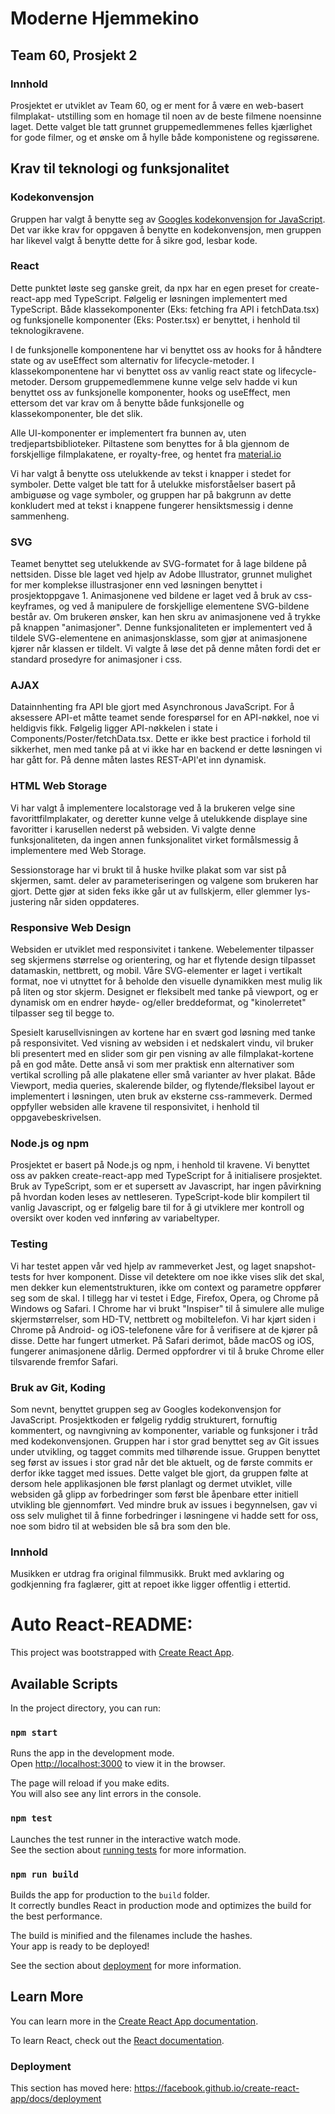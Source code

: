 # Moderne Hjemmekino

## Team 60, Prosjekt 2

### Innhold

Prosjektet er utviklet av Team 60, og er ment for å være en web-basert filmplakat-
utstilling som en homage til noen av de beste filmene noensinne laget. Dette valget ble
tatt grunnet gruppemedlemmenes felles kjærlighet for gode filmer,
og et ønske om å hylle både komponistene og regissørene.

## Krav til teknologi og funksjonalitet

### Kodekonvensjon

Gruppen har valgt å benytte seg av [Googles kodekonvensjon for JavaScript](https://google.github.io/styleguide/jsguide.html).
Det var ikke krav for oppgaven å benytte en kodekonvensjon, men gruppen har likevel valgt å benytte dette for å sikre
god, lesbar kode.

### React

Dette punktet løste seg ganske greit, da npx har en egen preset for create-react-app med TypeScript.
Følgelig er løsningen implementert med TypeScript. Både klassekomponenter (Eks: fetching fra API i fetchData.tsx)
og funksjonelle komponenter (Eks: Poster.tsx) er benyttet, i henhold til teknologikravene.

I de funksjonelle komponentene har vi benyttet oss av hooks for å håndtere state og av useEffect som alternativ for lifecycle-metoder.
I klassekomponentene har vi benyttet oss av vanlig react state og lifecycle-metoder. Dersom gruppemedlemmene kunne velge selv hadde
vi kun benyttet oss av funksjonelle komponenter, hooks og useEffect, men ettersom det var krav om å benytte både
funksjonelle og klassekomponenter, ble det slik.

Alle UI-komponenter er implementert fra bunnen av, uten tredjepartsbiblioteker.
Piltastene som benyttes for å bla gjennom de forskjellige filmplakatene, er royalty-free,
og hentet fra [material.io](https://material.io/resources/icons/?style=baseline)

Vi har valgt å benytte oss utelukkende av tekst i knapper i stedet for symboler.
Dette valget ble tatt for å utelukke misforståelser basert på ambiguøse og vage symboler,
og gruppen har på bakgrunn av dette konkludert med at tekst i knappene fungerer hensiktsmessig i denne sammenheng.

### SVG

Teamet benyttet seg utelukkende av SVG-formatet for å lage bildene på nettsiden.
Disse ble laget ved hjelp av Adobe Illustrator, grunnet mulighet for mer komplekse illustrasjoner enn
ved løsningen benyttet i prosjektoppgave 1.
Animasjonene ved bildene er laget ved å bruk av css-keyframes, og ved å manipulere de forskjellige elementene SVG-bildene består av.
Om brukeren ønsker, kan hen skru av animasjonene ved å trykke på knappen "animasjoner".
Denne funksjonaliteten er implementert ved å tildele SVG-elementene en animasjonsklasse, som gjør at animasjonene
kjører når klassen er tildelt.
Vi valgte å løse det på denne måten fordi det er standard prosedyre for animasjoner i css.

### AJAX

Datainnhenting fra API ble gjort med Asynchronous JavaScript.
For å aksessere API-et måtte teamet sende forespørsel for en API-nøkkel, noe vi heldigvis fikk.
Følgelig ligger API-nøkkelen i state i Components/Poster/fetchData.tsx.
Dette er ikke best practice i forhold til sikkerhet, men med tanke på at vi ikke har en backend er dette løsningen vi har gått for.
På denne måten lastes REST-API'et inn dynamisk.

### HTML Web Storage

Vi har valgt å implementere localstorage ved å la brukeren velge sine favorittfilmplakater, og deretter kunne velge å utelukkende
displaye sine favoritter i karusellen nederst på websiden.
Vi valgte denne funksjonaliteten, da ingen annen funksjonalitet virket formålsmessig å implementere med Web Storage.

Sessionstorage har vi brukt til å huske hvilke plakat som var sist på skjermen, samt. deler av parameteriseringen og valgene som brukeren har gjort.
Dette gjør at siden feks ikke går ut av fullskjerm, eller glemmer lys-justering når siden oppdateres.


### Responsive Web Design

Websiden er utviklet med responsivitet i tankene.
Webelementer tilpasser seg skjermens størrelse og orientering, og har et flytende design tilpasset datamaskin, nettbrett, og mobil. Våre SVG-elementer er laget i vertikalt format, noe vi utnyttet for å beholde den visuelle dynamikken mest mulig lik på liten og stor skjerm.
Designet er fleksibelt med tanke på viewport, og er dynamisk om en endrer høyde- og/eller breddeformat, og "kinolerretet" tilpasser seg til begge to.

Spesielt karusellvisningen av kortene har en svært god løsning med tanke på responsivitet. Ved visning av websiden i et nedskalert vindu,
vil bruker bli presentert med en slider som gir pen visning av alle filmplakat-kortene på en god måte. Dette anså vi som mer praktisk enn alternativer som vertikal scrolling på alle plakatene eller små varianter av hver plakat.
Både Viewport, media queries, skalerende bilder, og flytende/fleksibel layout er implementert i løsningen, uten bruk av eksterne css-rammeverk.
Dermed oppfyller websiden alle kravene til responsivitet, i henhold til oppgavebeskrivelsen.

### Node.js og npm

Prosjektet er basert på Node.js og npm, i henhold til kravene. Vi benyttet oss av pakken create-react-app med TypeScript for å
initialisere prosjektet. Bruk av TypeScript, som er et supersett av Javascript, har ingen påvirkning på hvordan koden
leses av nettleseren. TypeScript-kode blir kompilert til vanlig Javascript, og er følgelig bare til for å gi utviklere
mer kontroll og oversikt over koden ved innføring av variabeltyper.

### Testing

Vi har testet appen vår ved hjelp av rammeverket Jest, og laget snapshot-tests for hver komponent. Disse vil detektere om noe ikke vises slik det skal, men dekker kun elementstrukturen,
ikke om context og parametre oppfører seg som de skal. I tillegg har vi testet i Edge, Firefox, Opera, og Chrome på Windows og Safari. I Chrome har vi brukt "Inspiser" til å simulere alle mulige skjermstørrelser, som HD-TV, nettbrett og mobiltelefon.
Vi har kjørt siden i Chrome på Android- og iOS-telefonene våre for å verifisere at de kjører på disse. Dette har fungert utmerket.
På Safari derimot, både macOS og iOS, fungerer animasjonene dårlig. Dermed oppfordrer vi til å bruke Chrome eller tilsvarende fremfor Safari.

### Bruk av Git, Koding

Som nevnt, benyttet gruppen seg av Googles kodekonvensjon for JavaScript. Prosjektkoden er følgelig ryddig strukturert, fornuftig kommentert,
og navngivning av komponenter, variable og funksjoner i tråd med kodekonvensjonen.
Gruppen har i stor grad benyttet seg av Git issues under utvikling, og tagget commits med tilhørende issue. Gruppen benyttet seg først av issues i stor grad
når det ble aktuelt, og de første commits er derfor ikke tagget med issues.
Dette valget ble gjort, da gruppen følte at dersom hele applikasjonen ble først planlagt og dermet utviklet, ville websiden gå glipp av forbedringer
som først ble åpenbare etter initiell utvikling ble gjennomført. Ved mindre bruk av issues i begynnelsen, gav vi oss selv mulighet til å finne forbedringer
i løsningene vi hadde sett for oss, noe som bidro til at websiden ble så bra som den ble.

### Innhold

Musikken er utdrag fra original filmmusikk. Brukt med avklaring og godkjenning fra faglærer, gitt at repoet ikke ligger offentlig i ettertid.

# Auto React-README:

This project was bootstrapped with [Create React App](https://github.com/facebook/create-react-app).

## Available Scripts

In the project directory, you can run:

### `npm start`

Runs the app in the development mode.<br />
Open [http://localhost:3000](http://localhost:3000) to view it in the browser.

The page will reload if you make edits.<br />
You will also see any lint errors in the console.

### `npm test`

Launches the test runner in the interactive watch mode.<br />
See the section about [running tests](https://facebook.github.io/create-react-app/docs/running-tests) for more information.

### `npm run build`

Builds the app for production to the `build` folder.<br />
It correctly bundles React in production mode and optimizes the build for the best performance.

The build is minified and the filenames include the hashes.<br />
Your app is ready to be deployed!

See the section about [deployment](https://facebook.github.io/create-react-app/docs/deployment) for more information.

## Learn More

You can learn more in the [Create React App documentation](https://facebook.github.io/create-react-app/docs/getting-started).

To learn React, check out the [React documentation](https://reactjs.org/).

### Deployment

This section has moved here: https://facebook.github.io/create-react-app/docs/deployment
